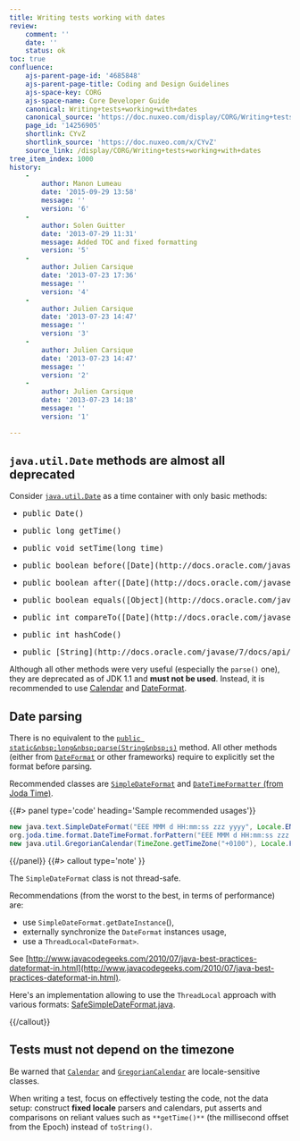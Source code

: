 ```yaml
---
title: Writing tests working with dates
review:
    comment: ''
    date: ''
    status: ok
toc: true
confluence:
    ajs-parent-page-id: '4685848'
    ajs-parent-page-title: Coding and Design Guidelines
    ajs-space-key: CORG
    ajs-space-name: Core Developer Guide
    canonical: Writing+tests+working+with+dates
    canonical_source: 'https://doc.nuxeo.com/display/CORG/Writing+tests+working+with+dates'
    page_id: '14256905'
    shortlink: CYvZ
    shortlink_source: 'https://doc.nuxeo.com/x/CYvZ'
    source_link: /display/CORG/Writing+tests+working+with+dates
tree_item_index: 1000
history:
    -
        author: Manon Lumeau
        date: '2015-09-29 13:58'
        message: ''
        version: '6'
    -
        author: Solen Guitter
        date: '2013-07-29 11:31'
        message: Added TOC and fixed formatting
        version: '5'
    -
        author: Julien Carsique
        date: '2013-07-23 17:36'
        message: ''
        version: '4'
    -
        author: Julien Carsique
        date: '2013-07-23 14:47'
        message: ''
        version: '3'
    -
        author: Julien Carsique
        date: '2013-07-23 14:47'
        message: ''
        version: '2'
    -
        author: Julien Carsique
        date: '2013-07-23 14:18'
        message: ''
        version: '1'

---
```

## `java.util.Date` methods are almost all deprecated

Consider [`java.util.Date`](http://docs.oracle.com/javase/7/docs/api/java/util/Date.html) as a time container with only basic methods:

*   <pre>public&nbsp;Date()</pre>

*   <pre>public&nbsp;long&nbsp;getTime()</pre>

*   <pre>public&nbsp;void&nbsp;setTime(long&nbsp;time)</pre>

*   <pre>public&nbsp;boolean&nbsp;before([Date](http://docs.oracle.com/javase/7/docs/api/java/util/Date.html "class in java.util")&nbsp;when)</pre>

*   <pre>public&nbsp;boolean&nbsp;after([Date](http://docs.oracle.com/javase/7/docs/api/java/util/Date.html "class in java.util")&nbsp;when)</pre>

*   <pre>public&nbsp;boolean&nbsp;equals([Object](http://docs.oracle.com/javase/7/docs/api/java/lang/Object.html "class in java.lang")&nbsp;obj)</pre>

*   <pre>public&nbsp;int&nbsp;compareTo([Date](http://docs.oracle.com/javase/7/docs/api/java/util/Date.html "class in java.util")&nbsp;anotherDate)</pre>

*   <pre>public&nbsp;int&nbsp;hashCode()</pre>

*   <pre>public&nbsp;[String](http://docs.oracle.com/javase/7/docs/api/java/lang/String.html "class in java.lang")&nbsp;toString()</pre>

Although all other methods were very useful (especially the `parse()` one), they are deprecated as of JDK 1.1 and **must not be used**. Instead, it is recommended to use [Calendar](http://docs.oracle.com/javase/7/docs/api/java/util/Calendar.html) and [DateFormat](http://docs.oracle.com/javase/7/docs/api/java/text/DateFormat.html).

## Date parsing

There is no equivalent to the&nbsp;[`public static&nbsp;long&nbsp;parse(String&nbsp;s)`](http://docs.oracle.com/javase/7/docs/api/java/util/Date.html#parse%28java.lang.String%29) method. All other methods (either from [`DateFormat`](http://docs.oracle.com/javase/7/docs/api/java/text/DateFormat.html) or other frameworks) require to explicitly set the format before parsing.

Recommended classes are [`SimpleDateFormat`](http://docs.oracle.com/javase/7/docs/api/java/text/SimpleDateFormat.html) and [`DateTimeFormatter` (from Joda Time)](http://joda-time.sourceforge.net/apidocs/org/joda/time/format/DateTimeFormatter.html).

{{#> panel type='code' heading='Sample recommended usages'}}

```java
new java.text.SimpleDateFormat("EEE MMM d HH:mm:ss zzz yyyy", Locale.ENGLISH);
org.joda.time.format.DateTimeFormat.forPattern("EEE MMM d HH:mm:ss zzz yyyy").withLocale(Locale.ENGLISH);
new java.util.GregorianCalendar(TimeZone.getTimeZone("+0100"), Locale.FRENCH);
```

{{/panel}} {{#> callout type='note' }}

The `SimpleDateFormat` class is not thread-safe.

Recommendations (from the worst to the best, in terms of performance) are:

*   use `SimpleDateFormat.getDateInstance`(),
*   externally synchronize the `DateFormat` instances usage,
*   use a `ThreadLocal<DateFormat>`.

See [http://www.javacodegeeks.com/2010/07/java-best-practices-dateformat-in.html](http://www.javacodegeeks.com/2010/07/java-best-practices-dateformat-in.html).

Here's an implementation allowing to use the `ThreadLocal` approach with various formats: [SafeSimpleDateFormat.java](http://code.google.com/p/safe-simple-date-format/source/browse/trunk/java/com/cedarsoftware/util/SafeSimpleDateFormat.java).

{{/callout}}

## Tests must not depend on the timezone

Be warned that [`Calendar`](http://docs.oracle.com/javase/7/docs/api/java/util/Calendar.html) and [`GregorianCalendar`](http://docs.oracle.com/javase/7/docs/api/java/util/GregorianCalendar.html) are locale-sensitive classes.

When writing a test, focus on effectively testing the code, not the data setup: construct **fixed locale** parsers and calendars, put asserts and comparisons on reliant values such as `**getTime()**` (the millisecond offset from the Epoch) instead of `toString()`.
